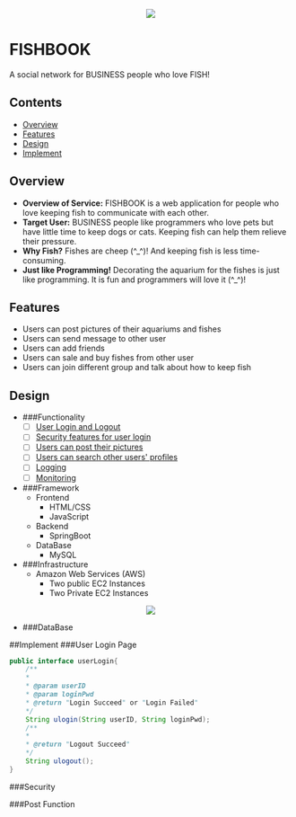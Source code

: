 <p align="center">
    <img src="https://images.pexels.com/photos/128756/pexels-photo-128756.jpeg?auto=compress&cs=tinysrgb&dpr=2&h=750&w=1260">
</p>

# FISHBOOK
A social network for BUSINESS people who love FISH! 

## Contents
 * [Overview](#Overview)
 * [Features](#Features)
 * [Design](#Design)
 * [Implement](#Implement)

## <a name="Overview">Overview</a>
 * **Overview of Service:** FISHBOOK is a web application for people 
 who love keeping fish to communicate with each other.
 * **Target User:** BUSINESS people like programmers who love pets but have little time
  to keep dogs or cats. Keeping fish can help them relieve their pressure.
 * **Why Fish?** Fishes are cheep (^_^)! And keeping fish is less time-consuming.
 * **Just like Programming!** Decorating the aquarium for the fishes is
 just like programming. It is fun and programmers will love it (^_^)!
 
 ## <a name="Features">Features</a>
 * Users can post pictures of their aquariums and fishes
 * Users can send message to other user
 * Users can add friends
 * Users can sale and buy fishes from other user
 * Users can join different group and talk about how to keep fish
 
 ## <a name="Design">Design</a>

- ###Functionality
     -[ ] [User Login and Logout](#login)
     -[ ] [Security features for user login](#security)
     -[ ] [Users can post their pictures](#post)
     -[ ] [Users can search other users' profiles](#search)
     -[ ] [Logging](#logging)
     -[ ] [Monitoring](#monitoring)
- ###Framework
    - Frontend
        - HTML/CSS
        - JavaScript
    - Backend
        - SpringBoot
    - DataBase
        - MySQL
- ###Infrastructure
    - Amazon Web Services (AWS)
        - Two public EC2 Instances
        - Two Private EC2 Instances

<p align="center">
<img src="/src/resources/static/img/Infrastructure.png">
</p>

- ###DataBase

##<a name="Implement">Implement</a>
###<a name="login">User Login Page</a>

```java
public interface userLogin{
    /**
    * 
    * @param userID
    * @param loginPwd
    * @return "Login Succeed" or "Login Failed"
    */
    String ulogin(String userID, String loginPwd);
    /**
    *  
    * @return "Logout Succeed"
    */
    String ulogout();
}
```

###<a name="security">Security</a>


###<a name="post">Post Function</a>

